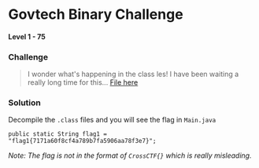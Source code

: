 # Govtech Binary Challenge 
#### Level 1 - 75

### Challenge
> I wonder what's happening in the class les!
I have been waiting a really long time for this...
[File here](dist.zip)

### Solution

Decompile the `.class` files and you will see the flag in `Main.java`
	
	public static String flag1 = "flag1{7171a60f8cf4a789b7fa5906aa78f3e7}";

*Note: The flag is not in the format of `CrossCTF{}` which is really misleading.*